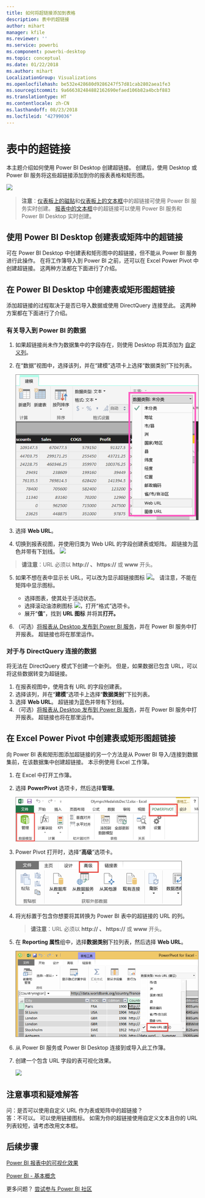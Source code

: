 ```yaml
---
title: 如何将超链接添加到表格
description: 表中的超链接
author: mihart
manager: kfile
ms.reviewer: ''
ms.service: powerbi
ms.component: powerbi-desktop
ms.topic: conceptual
ms.date: 01/22/2018
ms.author: mihart
LocalizationGroup: Visualizations
ms.openlocfilehash: be532e428680d9286247f57d81cab2802aea1fe3
ms.sourcegitcommit: 9a666382484882162690efaed106b82a4bcbf883
ms.translationtype: HT
ms.contentlocale: zh-CN
ms.lasthandoff: 08/23/2018
ms.locfileid: "42799036"
---
```

# <a name="hyperlinks-in-tables"></a>表中的超链接
本主题介绍如何使用 Power BI Desktop 创建超链接。 创建后，使用 Desktop 或 Power BI 服务将这些超链接添加到你的报表表格和矩形图。 

![](media/power-bi-hyperlinks-in-tables/hyperlinkedtable.png)

> **注意**：[仪表板上的磁贴](service-dashboard-edit-tile.md)和[仪表板上的文本框](service-dashboard-add-widget.md)中的超链接可使用 Power BI 服务实时创建。 [报表中的文本框](service-add-hyperlink-to-text-box.md)中的超链接可以使用 Power BI 服务和 Power BI Desktop 实时创建。
> 
> 

## <a name="to-create-a-hyperlink-in-a-table-or-matrix-using-power-bi-desktop"></a>使用 Power BI Desktop 创建表或矩阵中的超链接
可在 Power BI Desktop 中创建表和矩形图中的超链接，但不能从 Power BI 服务进行此操作。 在将工作簿导入到 Power BI 之前，还可以在 Excel Power Pivot 中创建超链接。 这两种方法都在下面进行了介绍。

## <a name="create-a-table-or-matrix-hyperlink-in-power-bi-desktop"></a>在 Power BI Desktop 中创建表或矩形图超链接
添加超链接的过程取决于是否已导入数据或使用 DirectQuery 连接至此。 这两种方案都在下面进行了介绍。

### <a name="for-data-imported-into-power-bi"></a>有关导入到 Power BI 的数据
1. 如果超链接尚未作为数据集中的字段存在，则使用 Desktop 将其添加为 [自定义列](desktop-common-query-tasks.md)。
2. 在“数据”视图中，选择该列，并在“建模”选项卡上选择“数据类别”下拉列表。
   
    ![](media/power-bi-hyperlinks-in-tables/pbi_data_category.png)
3. 选择 **Web URL**。
4. 切换到报表视图，并使用归类为 Web URL 的字段创建表或矩阵。 超链接为蓝色并带有下划线。
    ![](media/power-bi-hyperlinks-in-tables/power-bi-table-with-hyperlinks2.png)
> **请注意**：URL 必须以 **http:// 、 https://** 或 **www** 开头。
> 
>   
5. 如果不想在表中显示长 URL，可以改为显示超链接图标 ![](media/power-bi-hyperlinks-in-tables/power-bi-hyperlink-icon.png)。 请注意，不能在矩阵中显示图标。
   
   * 选择图表，使其处于活动状态。
   * 选择滚动油漆刷图标 ![](media/power-bi-hyperlinks-in-tables/power-bi-paintroller.png)，打开“格式”选项卡。
   * 展开“**值**”，找到 **URL 图标** 并将其**打开。**
6. （可选）[将报表从 Desktop 发布到 Power BI 服务](guided-learning/publishingandsharing.yml?tutorial-step=2)，并在 Power BI 服务中打开报表。 超链接也将在那里运作。

### <a name="for-data-connected-with-directquery"></a>对于与 DirectQuery 连接的数据
将无法在 DirectQuery 模式下创建一个新列。  但是，如果数据已包含 URL，可以将这些数据转变为超链接。

1. 在报表视图中，使用含有 URL 的字段创建表。
2. 选择该列，并在“**建模**”选项卡上选择“**数据类别**”下拉列表。
3. 选择 **Web URL**。 超链接为蓝色并带有下划线。
4. （可选）[将报表从 Desktop 发布到 Power BI 服务](guided-learning/publishingandsharing.yml?tutorial-step=2)，并在 Power BI 服务中打开报表。 超链接也将在那里运作。

## <a name="create-a-table-or-matrix-hyperlink-in-excel-power-pivot"></a>在 Excel Power Pivot 中创建表或矩形图超链接
向 Power BI 表和矩形图添加超链接的另一个方法是从 Power BI 导入/连接到数据集前，在该数据集中创建超链接。 本示例使用 Excel 工作簿。

1. 在 Excel 中打开工作簿。
2. 选择 **PowerPivot** 选项卡，然后选择**管理**。
   
   ![](media/power-bi-hyperlinks-in-tables/createhyperlinkinpowerpivot2.png)
3. Power Pivot 打开时，选择“**高级**”选项卡。
   
   ![](media/power-bi-hyperlinks-in-tables/createhyperlinkinpowerpivot3.png)
4. 将光标置于包含你想要将其转换为 Power BI 表中的超链接的 URL 的列。
   
   > **请注意**：URL 必须以 **http:// 、 https://** 或 **www** 开头。
   > 
   > 
5. 在 **Reporting 属性**组中，选择**数据类别**下拉列表，然后选择 **Web URL**。 
   
   ![](media/power-bi-hyperlinks-in-tables/createhyperlinksnew.png)
6. 从 Power BI 服务或 Power BI Desktop 连接到或导入此工作簿。
7. 创建一个包含 URL 字段的表可视化效果。
   
   ![](media/power-bi-hyperlinks-in-tables/hyperlinksintables.gif)

## <a name="considerations-and-troubleshooting"></a>注意事项和疑难解答
问：是否可以使用自定义 URL 作为表或矩阵中的超链接？    
答：不可以。 可以使用链接图标。 如需为你的超链接使用自定义文本且你的 URL 列表较短，请考虑改用文本框。


## <a name="next-steps"></a>后续步骤
[Power BI 报表中的可视化效果](power-bi-report-visualizations.md)

[Power BI - 基本概念](service-basic-concepts.md)

更多问题？ [尝试参与 Power BI 社区](http://community.powerbi.com/)


